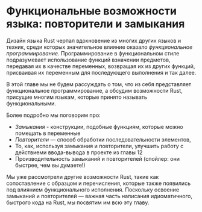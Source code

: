 # Функциональные возможности языка: повторители и замыкания

Дизайн языка Rust черпал вдохновение из многих других языков и техник, среди которых значительное влияние оказало *функциональное программирование*. Программирование в функциональном стиле подразумевает использование функций взначении предметов, передавая их в качестве переменных, возвращая их из других функций, присваивая их переменным для последующего выполнения и так далее.

В этой главе мы не будем рассуждать о том, что из себя представляет функциональное программирование, а обсудим возможности Rust, присущие многим языкам, которые принято называть функциональными.

Более подробно мы поговорим про:

- *Замыкания* - конструкции, подобные функциям, которые можно помещать в переменные
- *Повторители* — способ обработки последовательности элементов,
- То, как, используя замыкания и повторители, улучшить работу с действиеми ввода-вывода в проекте из главы 12
- Производительность замыканий и повторителей (спойлер: они быстрее, чем вы думаете!)

Мы уже рассмотрели другие возможности Rust, такие как сопоставление с образцом и перечисления, которые также появились под влиянием функционального исполнения. Поскольку освоение замыканий и повторителей — важная часть написания идиоматичного, быстрого кода на Rust, мы посвятим им всю эту главу.
